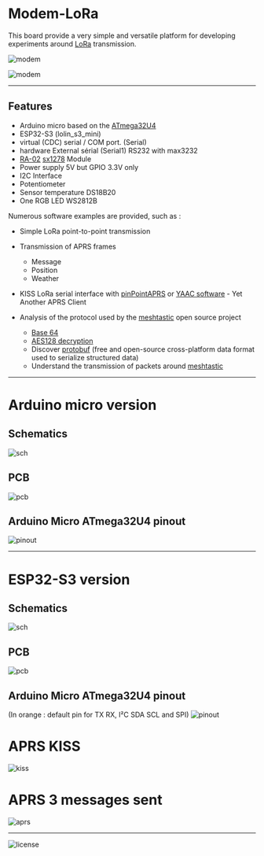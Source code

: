 # Modem-LoRa 

This board provide a very simple and versatile platform for developing experiments around [LoRa](https://en.wikipedia.org/wiki/LoRa) transmission.

![modem](images/modem.jpg "modem")

![modem](images/modemS3.jpg "modem")

---
## Features

- Arduino micro based on the [ATmega32U4](https://www.microchip.com/en-us/product/atmega32u4)
- ESP32-S3 (lolin_s3_mini)
- virtual (CDC) serial / COM port. (Serial)
- hardware External sérial (Serial1) RS232 with max3232
- [RA-02](https://www.e-gizmo.net/oc/kits%20documents/LORA%20Module%20RA-02%20V.1/LORA%20rev2.pdf)  [sx1278](https://www.semtech.fr/products/wireless-rf/lora-connect/sx1278) Module
- Power supply 5V but GPIO 3.3V only
- I2C Interface
- Potentiometer
- Sensor temperature DS18B20
- One RGB LED WS2812B

Numerous software examples are provided, such as :

- Simple LoRa point-to-point transmission
- Transmission of APRS frames 
	- Message
	- Position
	- Weather
- KISS LoRa serial interface with [pinPointAPRS](https://www.pinpointaprs.com/) or [YAAC software](https://themodernham.com/aprs-on-linux-with-yaac-yet-another-aprs-client-and-direwolf/) - Yet Another APRS Client

- Analysis of the protocol used by the [meshtastic](https://meshtastic.org/) open source project
	- [Base 64](https://en.wikipedia.org/wiki/Base64)
	- [AES128 decryption](https://en.wikipedia.org/wiki/Advanced_Encryption_Standard)
	- Discover [protobuf](https://en.wikipedia.org/wiki/Protocol_Buffers) (free and open-source cross-platform data format used to serialize structured data)
	- Understand the transmission of packets around [meshtastic](https://meshtastic.org/docs/overview/mesh-algo/)
---
# Arduino micro version
## Schematics
![sch](schematics/modemLora_micro.png "sch")

## PCB
![pcb](images/pcb.png "pcb")

## Arduino Micro ATmega32U4 pinout
![pinout](images/micro-pinout.png "pinout")

---
# ESP32-S3 version
## Schematics
![sch](schematics/modemLora_micro.png "sch")

## PCB
![pcb](images/modemV2-esp32-S3.png "pcb")

## Arduino Micro ATmega32U4 pinout 
(In orange : default pin for TX RX, I²C SDA SCL and SPI)
![pinout](images/esp32-s3_pinout.png "pinout")
# APRS KISS

![kiss](images/pinPointAPRS_KISS.png "kiss")

# APRS 3 messages sent

![aprs](images/pinPointAPRS_3Keys.png "aprs")

---
![license](images/ccbyncsa.png "license")






